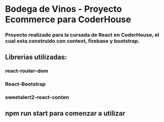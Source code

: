 # Bodega de Vinos - Proyecto Ecommerce para CoderHouse

### Proyecto realizado para la cursada de React en CoderHouse, el cual esta construido con context, firebase y bootstrap.

## Librerias utilizadas:

### react-router-dom

### React-Bootstrap

### sweetalert2-react-conten

## npm run start para comenzar a utilizar
